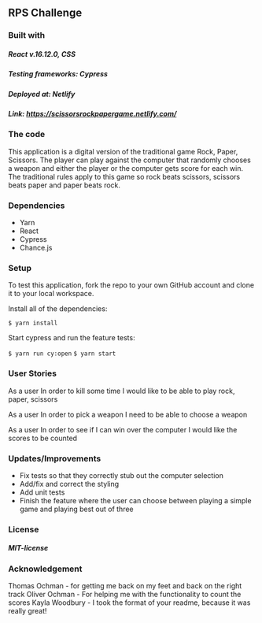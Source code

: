 ## RPS Challenge

### Built with
##### React v.16.12.0, CSS
##### Testing frameworks: Cypress
##### Deployed at: Netlify
##### Link: https://scissorsrockpapergame.netlify.com/

### The code
This application is a digital version of the traditional game Rock, Paper, Scissors. The player can play against the computer that randomly chooses a weapon and either the player or the computer gets score for each win. 
The traditional rules apply to this game so rock beats scissors, scissors beats paper and paper beats rock. 

### Dependencies
- Yarn
- React
- Cypress
- Chance.js

### Setup
To test this application, fork the repo to your own GitHub account and clone it to your local workspace.

Install all of the dependencies:

``` $ yarn install ```

Start cypress and run the feature tests:

``` $ yarn run cy:open ```
``` $ yarn start ```

### User Stories
As a user
In order to kill some time
I would like to be able to play rock, paper, scissors

As a user
In order to pick a weapon
I need to be able to choose a weapon 

As a user
In order to see if I can win over the computer
I would like the scores to be counted

### Updates/Improvements
- Fix tests so that they correctly stub out the computer selection
- Add/fix and correct the styling
- Add unit tests 
- Finish the feature where the user can choose between playing a simple game and playing best out of three

### License
##### MIT-license

### Acknowledgement

Thomas Ochman - for getting me back on my feet and back on the right track
Oliver Ochman - For helping me with the functionality to count the scores
Kayla Woodbury - I took the format of your readme, because it was really great!